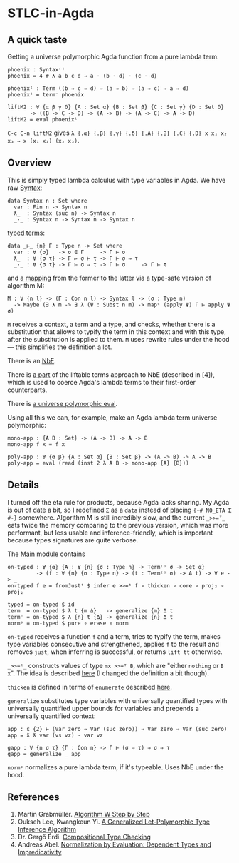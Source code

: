 # STLC-in-Agda

## A quick taste

Getting a universe polymorphic Agda function from a pure lambda term: 

```
phoenix : Syntax⁽⁾
phoenix = 4 # λ a b c d → a · (b · d) · (c · d)

phoenixᵗ : Term ((b ⇒ c ⇒ d) ⇒ (a ⇒ b) ⇒ (a ⇒ c) ⇒ a ⇒ d)
phoenixᵗ = term⁻ phoenix

liftM2 : ∀ {α β γ δ} {A : Set α} {B : Set β} {C : Set γ} {D : Set δ}
       -> ((B -> C -> D) -> (A -> B) -> (A -> C) -> A -> D)
liftM2 = eval phoenixᵗ
```

`C-c C-n liftM2` gives `λ {.α} {.β} {.γ} {.δ} {.A} {.B} {.C} {.D} x x₁ x₂ x₃ →
  x (x₁ x₃) (x₂ x₃)`.

## Overview

This is simply typed lambda calculus with type variables in Agda. We have raw [Syntax](https://github.com/effectfully/STLC-in-Agda/blob/master/Core/Syntax.agda):

```
data Syntax n : Set where
  var : Fin n -> Syntax n
  ƛ_  : Syntax (suc n) -> Syntax n
  _·_ : Syntax n -> Syntax n -> Syntax n
```

[typed terms](https://github.com/effectfully/STLC-in-Agda/blob/master/Core/Term.agda):

```
data _⊢_ {n} Γ : Type n -> Set where
  var : ∀ {σ}   -> σ ∈ Γ     -> Γ ⊢ σ
  ƛ_  : ∀ {σ τ} -> Γ ▻ σ ⊢ τ -> Γ ⊢ σ ⇒ τ
  _·_ : ∀ {σ τ} -> Γ ⊢ σ ⇒ τ -> Γ ⊢ σ     -> Γ ⊢ τ
```

and [a mapping](https://github.com/effectfully/STLC-in-Agda/blob/master/M/Main.agda) from the former to the latter via a type-safe version of algorithm M:

```
M : ∀ {n l} -> (Γ : Con n l) -> Syntax l -> (σ : Type n)
  -> Maybe (∃ λ m -> ∃ λ (Ψ : Subst n m) -> mapᶜ (apply Ψ) Γ ⊢ apply Ψ σ)
```

`M` receives a context, a term and a type, and checks, whether there is a substitution that allows to typify the term in this context and with this type, after the substitution is applied to them. `M` uses rewrite rules under the hood — this simplifies the definition a lot.

There is an [NbE](https://github.com/effectfully/STLC-in-Agda/blob/master/NbE/Main.agda).

There is [a part](https://github.com/effectfully/STLC-in-Agda/blob/master/NbE/Read.agda) of the liftable terms approach to NbE (described in [4]), which is used to coerce Agda's lambda terms to their first-order counterparts.

There is [a universe polymorphic eval](https://github.com/effectfully/STLC-in-Agda/blob/master/Core/Eval.agda).

Using all this we can, for example, make an Agda lambda term universe polymorphic:

```
mono-app : {A B : Set} -> (A -> B) -> A -> B
mono-app f x = f x

poly-app : ∀ {α β} {A : Set α} {B : Set β} -> (A -> B) -> A -> B
poly-app = eval (read (inst 2 λ A B -> mono-app {A} {B}))
```

## Details

I turned off the eta rule for products, because Agda lacks sharing. My Agda is out of date a bit, so I redefined `Σ` as a `data` instead of placing `{-# NO_ETA Σ #-}` somewhere. Algorithm M is still incredibly slow, and the current `_>>=ᵀ_` eats twice the memory comparing to the previous version, which was more performant, but less usable and inference-friendly, which is important because types signatures are quite verbose.

The [Main](https://github.com/effectfully/STLC-in-Agda/blob/master/Main.agda) module contains

```
on-typed : ∀ {α} {A : ∀ {n} {σ : Type n} -> Term⁽⁾ σ -> Set α}
         -> (f : ∀ {n} {σ : Type n} -> (t : Term⁽⁾ σ) -> A t) -> ∀ e -> _
on-typed f e = fromJustᵗ $ infer e >>=ᵗ f ∘ thicken ∘ core ∘ proj₂ ∘ proj₂

typed = on-typed $ id
term  = on-typed $ λ t {m Δ}   -> generalize {m} Δ t
term⁻ = on-typed $ λ {n} t {Δ} -> generalize {n} Δ t
normᵖ = on-typed $ pure ∘ erase ∘ norm
```

`on-typed` receives a function `f` and a term, tries to typify the term, makes type variables consecutive and strengthened, applies `f` to the result and removes `just`, when inferring is successful, or returns `lift tt` otherwise.

`_>>=ᵗ_` constructs values of type `mx >>=ᵀ B`, which are "either `nothing` or `B x`". The idea is described [here](http://stackoverflow.com/questions/31105947/eliminating-a-maybe-at-the-type-level) (I changed the definition a bit though).

`thicken` is defined in terms of `enumerate` described [here](http://stackoverflow.com/questions/33345899/how-to-enumerate-the-elements-of-a-list-by-fins-in-linear-time).

`generalize` substitutes type variables with universally quantified types with universally quantified upper bounds for variables and prepends a universally quantified context:

```
app : ε {2} ⊢ (Var zero ⇒ Var (suc zero)) ⇒ Var zero ⇒ Var (suc zero)
app = ƛ ƛ var (vs vz) · var vz

gapp : ∀ {n σ τ} {Γ : Con n} -> Γ ⊢ (σ ⇒ τ) ⇒ σ ⇒ τ
gapp = generalize _ app
```

`normᵖ` normalizes a pure lambda term, if it's typeable. Uses NbE under the hood.

## References

1. Martin Grabmüller. [Algorithm W Step by Step](https://github.com/wh5a/Algorithm-W-Step-By-Step)
2. Oukseh Lee, Kwangkeun Yi. [A Generalized Let-Polymorphic Type Inference Algorithm](http://citeseerx.ist.psu.edu/viewdoc/summary?doi=10.1.1.41.6832)
3. Dr. Gergő Érdi. [Compositional Type Checking](http://gergo.erdi.hu/projects/tandoori/Tandoori-Compositional-Typeclass.pdf)
4. Andreas Abel. [Normalization by Evaluation:
Dependent Types and Impredicativity](http://www2.tcs.ifi.lmu.de/~abel/habil.pdf)